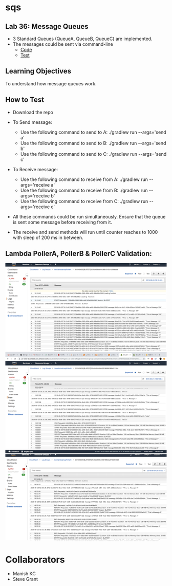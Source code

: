 # sqs
## Lab 36: Message Queues
- 3 Standard Queues (QueueA, QueueB, QueueC) are implemented.
- The messages could be sent via command-line
  * [Code](https://github.com/jManij/sqs/tree/master/src/main/java/sqslab)
  * [Test](https://github.com/jManij/sqs/blob/master/src/test/java/sqslab/ClientTest.java)


## Learning Objectives
To understand how message queues work.


## How to Test

* Download the repo
* To Send message:
  * Use the following command to send to A: ./gradlew run --args='send a'
  * Use the following command to send to B: ./gradlew run --args='send b'
  * Use the following command to send to C: ./gradlew run --args='send c'
  
* To Receive message:
  * Use the following command to receive from A: ./gradlew run --args='receive a'
  * Use the following command to receive from B: ./gradlew run --args='receive b'
  * Use the following command to receive from  C: ./gradlew run --args='receive c'  
  
* All these commands could be run simultaneously. Ensure that the queue is sent some message before receiving from it.
* The receive and send methods will run until counter reaches to 1000 with sleep of 200 ms in between.
  
## Lambda PollerA, PollerB & PollerC Validation:  
 ![](/allAssets/3.png)
 ![](/allAssets/2.png)
 ![](/allAssets/4.png)


# Collaborators
* Manish KC
* Steve Grant
